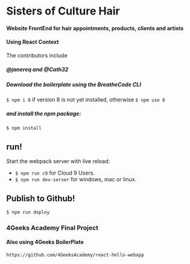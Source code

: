 # Sisters of Culture Hair
#### Website FrontEnd for hair appointments, products, clients and artists 
#### Using React Context

The contributors include
##### @janereq and @Cath32

##### Download the boilerplate using the BreatheCode CLI
`$ npm i 8` if version 8 is not yet installed, otherwise 
`$ npm use 8` 

##### and install the npm package:
```
$ npm install
```

## run! 

Start the webpack server with live reload:
- `$ npm run c9` for Cloud 9 Users.
- `$ npm run dev-server` for windows, mac or linux.

## Publish to Github! 
```sh
$ npm run deploy
```

### 4Geeks Academy Final Project
#### Also using 4Geeks BoilerPlate 
`https://github.com/4GeeksAcademy/react-hello-webapp`
